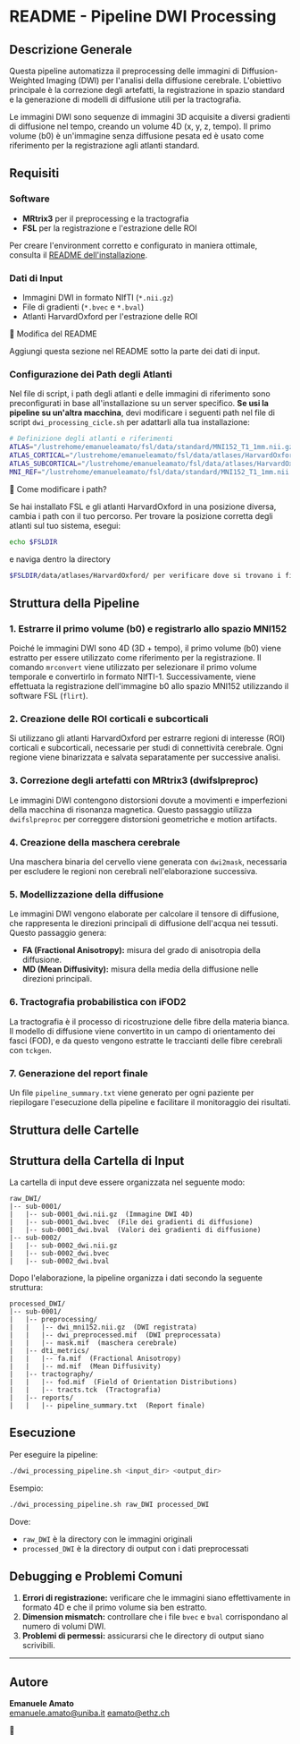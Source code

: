 # README - Pipeline DWI Processing

## Descrizione Generale
Questa pipeline automatizza il preprocessing delle immagini di Diffusion-Weighted Imaging (DWI) per l'analisi della diffusione cerebrale. L'obiettivo principale è la correzione degli artefatti, la registrazione in spazio standard e la generazione di modelli di diffusione utili per la tractografia.

Le immagini DWI sono sequenze di immagini 3D acquisite a diversi gradienti di diffusione nel tempo, creando un volume 4D (x, y, z, tempo). Il primo volume (b0) è un'immagine senza diffusione pesata ed è usato come riferimento per la registrazione agli atlanti standard.

## Requisiti
### **Software**

- **MRtrix3** per il preprocessing e la tractografia
- **FSL** per la registrazione e l'estrazione delle ROI

Per creare l'environment corretto e configurato in maniera ottimale, consulta il [README dell'installazione](0-setup/setup.md).

### **Dati di Input**
- Immagini DWI in formato NIfTI (`*.nii.gz`)
- File di gradienti (`*.bvec` e `*.bval`)
- Atlanti HarvardOxford per l'estrazione delle ROI

📌 Modifica del README

Aggiungi questa sezione nel README sotto la parte dei dati di input.

### **Configurazione dei Path degli Atlanti**
Nel file di script, i path degli atlanti e delle immagini di riferimento sono preconfigurati in base all'installazione su un server specifico. **Se usi la pipeline su un'altra macchina**, devi modificare i seguenti path nel file di script `dwi_processing_cicle.sh` per adattarli alla tua installazione:

```bash
# Definizione degli atlanti e riferimenti
ATLAS="/lustrehome/emanueleamato/fsl/data/standard/MNI152_T1_1mm.nii.gz"
ATLAS_CORTICAL="/lustrehome/emanueleamato/fsl/data/atlases/HarvardOxford/HarvardOxford-cort-maxprob-thr25-1mm.nii.gz"
ATLAS_SUBCORTICAL="/lustrehome/emanueleamato/fsl/data/atlases/HarvardOxford/HarvardOxford-sub-maxprob-thr25-1mm.nii.gz"
MNI_REF="/lustrehome/emanueleamato/fsl/data/standard/MNI152_T1_1mm.nii.gz"
```
🔹 Come modificare i path?

Se hai installato FSL e gli atlanti HarvardOxford in una posizione diversa, cambia i path con il tuo percorso.
Per trovare la posizione corretta degli atlanti sul tuo sistema, esegui:
```bash
echo $FSLDIR
```
e naviga dentro la directory 
```bash
$FSLDIR/data/atlases/HarvardOxford/ per verificare dove si trovano i file richiesti.
```

## Struttura della Pipeline

### **1. Estrarre il primo volume (b0) e registrarlo allo spazio MNI152**
Poiché le immagini DWI sono 4D (3D + tempo), il primo volume (b0) viene estratto per essere utilizzato come riferimento per la registrazione. Il comando `mrconvert` viene utilizzato per selezionare il primo volume temporale e convertirlo in formato NIfTI-1. Successivamente, viene effettuata la registrazione dell'immagine b0 allo spazio MNI152 utilizzando il software FSL (`flirt`).

### **2. Creazione delle ROI corticali e subcorticali**
Si utilizzano gli atlanti HarvardOxford per estrarre regioni di interesse (ROI) corticali e subcorticali, necessarie per studi di connettività cerebrale. Ogni regione viene binarizzata e salvata separatamente per successive analisi.

### **3. Correzione degli artefatti con MRtrix3 (dwifslpreproc)**
Le immagini DWI contengono distorsioni dovute a movimenti e imperfezioni della macchina di risonanza magnetica. Questo passaggio utilizza `dwifslpreproc` per correggere distorsioni geometriche e motion artifacts.

### **4. Creazione della maschera cerebrale**
Una maschera binaria del cervello viene generata con `dwi2mask`, necessaria per escludere le regioni non cerebrali nell'elaborazione successiva.

### **5. Modellizzazione della diffusione**
Le immagini DWI vengono elaborate per calcolare il tensore di diffusione, che rappresenta le direzioni principali di diffusione dell'acqua nei tessuti. Questo passaggio genera:
- **FA (Fractional Anisotropy):** misura del grado di anisotropia della diffusione.
- **MD (Mean Diffusivity):** misura della media della diffusione nelle direzioni principali.

### **6. Tractografia probabilistica con iFOD2**
La tractografia è il processo di ricostruzione delle fibre della materia bianca. Il modello di diffusione viene convertito in un campo di orientamento dei fasci (FOD), e da questo vengono estratte le traccianti delle fibre cerebrali con `tckgen`.

### **7. Generazione del report finale**
Un file `pipeline_summary.txt` viene generato per ogni paziente per riepilogare l'esecuzione della pipeline e facilitare il monitoraggio dei risultati.

## Struttura delle Cartelle

## Struttura della Cartella di Input
La cartella di input deve essere organizzata nel seguente modo:
```
raw_DWI/
|-- sub-0001/
|   |-- sub-0001_dwi.nii.gz  (Immagine DWI 4D)
|   |-- sub-0001_dwi.bvec  (File dei gradienti di diffusione)
|   |-- sub-0001_dwi.bval  (Valori dei gradienti di diffusione)
|-- sub-0002/
|   |-- sub-0002_dwi.nii.gz
|   |-- sub-0002_dwi.bvec
|   |-- sub-0002_dwi.bval
```

Dopo l'elaborazione, la pipeline organizza i dati secondo la seguente struttura:
```
processed_DWI/
|-- sub-0001/
|   |-- preprocessing/
|   |   |-- dwi_mni152.nii.gz  (DWI registrata)
|   |   |-- dwi_preprocessed.mif  (DWI preprocessata)
|   |   |-- mask.mif  (maschera cerebrale)
|   |-- dti_metrics/
|   |   |-- fa.mif  (Fractional Anisotropy)
|   |   |-- md.mif  (Mean Diffusivity)
|   |-- tractography/
|   |   |-- fod.mif  (Field of Orientation Distributions)
|   |   |-- tracts.tck  (Tractografia)
|   |-- reports/
|   |   |-- pipeline_summary.txt  (Report finale)
```


## Esecuzione
Per eseguire la pipeline:
```bash
./dwi_processing_pipeline.sh <input_dir> <output_dir>
```
Esempio:
```bash
./dwi_processing_pipeline.sh raw_DWI processed_DWI
```
Dove:
- `raw_DWI` è la directory con le immagini originali
- `processed_DWI` è la directory di output con i dati preprocessati

## Debugging e Problemi Comuni
1. **Errori di registrazione:** verificare che le immagini siano effettivamente in formato 4D e che il primo volume sia ben estratto.
2. **Dimension mismatch:** controllare che i file `bvec` e `bval` corrispondano al numero di volumi DWI.
3. **Problemi di permessi:** assicurarsi che le directory di output siano scrivibili.

---

## Autore
**Emanuele Amato**  
emanuele.amato@uniba.it
eamato@ethz.ch

🚀



